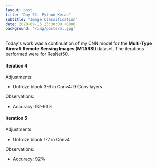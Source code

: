 ```yaml
---
layout: post
title: "Day 52: Python Keras"
subtitle: "Image Classification"
date: 2020-09-15 23:30:00 +0800
background: '/img/posts/ml.jpg'
---
```


Today's work was a continuation of my CNN model for the **Multi-Type Aircraft Remote Sensing Images (MTARSI)** dataset. The iterations performed were for ResNet50.

#### Iteration 4
Adjustments:
* Unfroze block 3-6 in Conv4: 9 Conv layers

Observations:
* Accuracy: 92-93%

#### Iteration 5
Adjustments:
* Unfroze block 1-2 in Conv4

Observations:
* Accuracy: 92%